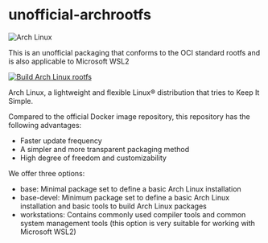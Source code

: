 # unofficial-archrootfs

![Arch Linux](blob:https://github.com/0ab9bc70-f610-48a3-b1ca-395e5a60646a)

This is an unofficial packaging that conforms to the OCI standard rootfs and is also applicable to Microsoft WSL2


[![Build Arch Linux rootfs](https://github.com/Zhoneym/unofficial-archrootfs/actions/workflows/build.yml/badge.svg)](https://github.com/Zhoneym/unofficial-archrootfs/actions/workflows/build.yml)


Arch Linux, a lightweight and flexible Linux® distribution that tries to Keep It Simple.

Compared to the official Docker image repository, this repository has the following advantages:


 - Faster update frequency
 - A simpler and more transparent packaging method
 - High degree of freedom and customizability


We offer three options:


 - base: Minimal package set to define a basic Arch Linux installation
 - base-devel: Minimum package set to define a basic Arch Linux installation and basic tools to build Arch Linux packages
 - workstations: Contains commonly used compiler tools and common system management tools (this option is very suitable for working with Microsoft WSL2)
